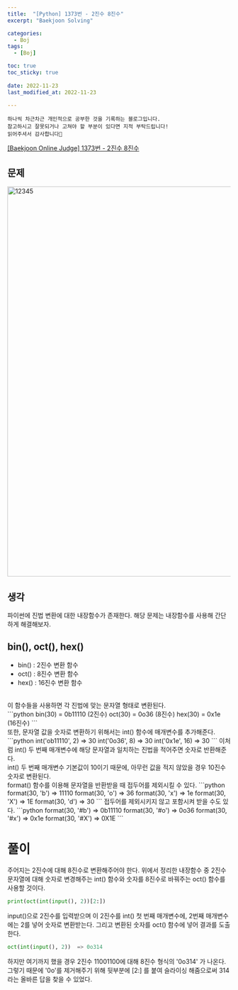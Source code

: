 ```yaml
---
title:  "[Python] 1373번 - 2진수 8진수" 
excerpt: "Baekjoon Solving"

categories:
  - Boj
tags:
  - [Boj]

toc: true
toc_sticky: true
 
date: 2022-11-23
last_modified_at: 2022-11-23

---
```

```
하나씩 차근차근 개인적으로 공부한 것을 기록하는 블로그입니다.
참고하시고 잘못되거나 고쳐야 할 부분이 있다면 지적 부탁드립니다!
읽어주셔서 감사합니다🙂
```

[[Baekjoon Online Judge] 1373번 - 2진수 8진수](https://www.acmicpc.net/problem/1373)

## 문제
<img width="880" alt="12345" src="https://user-images.githubusercontent.com/67769404/203361252-dc8fb8b8-55ee-4e52-8cd0-2e499088b28d.png">

## 생각
파이썬에 진법 변환에 대한 내장함수가 존재한다. 해당 문제는 내장함수를 사용해 간단하게 해결해보자.

## bin(), oct(), hex()
- bin() : 2진수 변환 함수
- oct() : 8진수 변환 함수
- hex() : 16진수 변환 함수

<br>
이 함수들을 사용하면 각 진법에 맞는 문자열 형태로 변환된다.<br>
```python
bin(30) = 0b11110 (2진수)
oct(30) = 0o36    (8진수)
hex(30) = 0x1e    (16진수)
```
<br>
또한, 문자열 값을 숫자로 변환하기 위해서는 int() 함수에 매개변수를 추가해준다.
```python
int('ob11110', 2) => 30
int('0o36', 8)    => 30
int('0x1e', 16)   => 30
```
이처럼 int() 두 번째 매개변수에 해당 문자열과 일치하는 진법을 적어주면 숫자로 반환해준다.<br>
int() 두 번째 매개변수 기본값이 10이기 때문에, 아무런 값을 적지 않았을 경우 10진수 숫자로 변환된다.

<br>
format() 함수를 이용해 문자열을 반환받을 때 접두어를 제외시킬 수 있다.
```python
format(30, 'b') => 11110
format(30, 'o') => 36
format(30, 'x') => 1e
format(30, 'X') => 1E
format(30, 'd') => 30
```
접두어를 제외시키지 않고 포함시켜 받을 수도 있다.
```python
format(30, '#b') => 0b11110
format(30, '#o') => 0o36
format(30, '#x') => 0x1e
format(30, '#X') => 0X1E
```
<br>

# 풀이
주어지는 2진수에 대해 8진수로 변환해주어야 한다.
위에서 정리한 내장함수 중 2진수 문자열에 대해 숫자로 변경해주는 int()
 함수와 숫자를 8진수로 바꿔주는 oct() 함수를 사용할 것이다.
<br>
```python
print(oct(int(input(), 2))[2:])
```
input()으로 2진수를 입력받으며 이 2진수를 int() 첫 번째 매개변수에, 2번째 매개변수에는 2를 넣어 숫자로 변환받는다. 그리고 변환된 숫자를 oct() 함수에 넣어 결과를 도출한다.<br>
```python
oct(int(input(), 2))  => 0o314
```
하지만 여기까지 했을 경우 2진수 11001100에 대해 8진수 형식의 '0o314' 가 나온다. 그렇기 때문에 '0o'를 제거해주기 위해 뒷부분에 [2:] 를 붙여 슬라이싱 해줌으로써 314라는 올바른 답을 찾을 수 있었다.